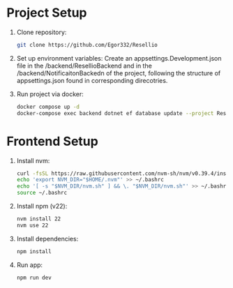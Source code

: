 # Project Setup

1. Clone repository:
    ```sh
    git clone https://github.com/Egor332/Resellio
    
2. Set up environment variables:
    Create an appsettings.Development.json file in the /backend/ResellioBackend and in the /backend/NotificaitonBackedn of the project, following the structure of appsettings.json found in corresponding direcotries.


3. Run project via docker:  
    ```sh
    docker compose up -d
    docker-compose exec backend dotnet ef database update --project ResellioBackend    
# Frontend Setup

1. Install nvm:
    ```sh
    curl -fsSL https://raw.githubusercontent.com/nvm-sh/nvm/v0.39.4/install.sh | bash
    echo 'export NVM_DIR="$HOME/.nvm"' >> ~/.bashrc
    echo '[ -s "$NVM_DIR/nvm.sh" ] && \. "$NVM_DIR/nvm.sh"' >> ~/.bashrc
    source ~/.bashrc

2. Install npm (v22):
    ```sh
    nvm install 22
    nvm use 22
    
3. Install dependencies:  
    ```sh
    npm install
    
4. Run app:
    ```sh
    npm run dev

